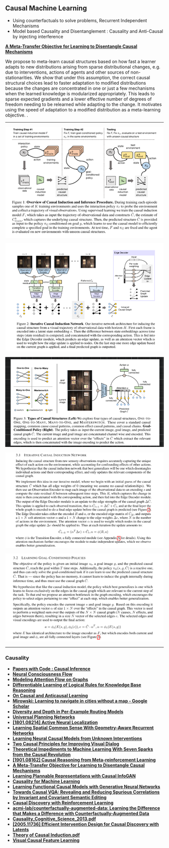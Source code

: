 ## Causal Machine Learning

- Using counterfactuals to solve problems, Recurrent Independent Mechanisms
- Model based Causality and Disentanglement : Causality and Anti-Causal by injecting interference

[**A Meta-Transfer Objective for Learning to Disentangle Causal Mechanisms**](https://arxiv.org/abs/1901.10912)

We propose to meta-learn causal structures based on how fast a learner adapts to new distributions arising from sparse distributional changes, e.g. due to interventions, actions of agents and other sources of non-stationarities. We show that under this assumption, the correct causal structural choices lead to faster adaptation to modified distributions because the changes are concentrated in one or just a few mechanisms when the learned knowledge is modularized appropriately. This leads to sparse expected gradients and a lower effective number of degrees of freedom needing to be relearned while adapting to the change. It motivates using the speed of adaptation to a modified distribution as a meta-learning objective. .

---

![](../projects/images/2020-07-21-05-34-53.png)

![](../projects/images/2020-07-21-05-35-22.png)

![](../projects/images/2020-07-21-14-24-55.png)

![](../projects/images/2020-07-21-05-37-40.png)

![](../projects/images/2020-07-21-05-39-44.png)

---

### Causality

- [**Papers with Code : Causal Inference**](https://paperswithcode.com/task/causal-inference)
- [**Neural Consciousness Flow**](https://arxiv.org/abs/1905.13049.pdf)
- [**Modeling Attention Flow on Graphs**](https://arxiv.org/abs/1811.00497.pdf)
- [**Differentiable Learning of Logical Rules for Knowledge Base Reasoning**](http://papers.nips.cc/paper/6826-differentiable-learning-of-logical-rules-for-knowledge-base-reasoning.pdf)
- [**On Causal and Anticausal Learning**](https://icml.cc/2012/papers/625.pdf)
- [**Mirowski: Learning to navigate in cities without a map - Google Scholar**](https://scholar.google.com/scholar?cites=9758707731169438744&as_sdt=2005&sciodt=0,5&hl=en)
- [**Diversity and Depth in Per-Example Routing Models**](https://openreview.net/forum?id=BkxWJnC9tX)
- [**Universal Planning Networks**](https://arxiv.org/abs/1804.00645.pdf)
- [**[1801.08214] Active Neural Localization**](https://arxiv.org/abs/1801.08214)
- [**Learning Spatial Common Sense With Geometry-Aware Recurrent Networks**](http://openaccess.thecvf.com/content_CVPR_2019/html/Tung_Learning_Spatial_Common_Sense_With_Geometry-Aware_Recurrent_Networks_CVPR_2019_paper.html)
- [**Learning Neural Causal Models from Unknown Interventions**](https://openreview.net/forum?id=H1gN6kSFwS)
- [**Two Causal Principles for Improving Visual Dialog**](https://arxiv.org/abs/1911.10496.pdf)
- [**Theoretical Impediments to Machine Learning With Seven Sparks from the Causal Revolution**](https://arxiv.org/abs/1801.04016.pdf)
- [**[1901.08162] Causal Reasoning from Meta-reinforcement Learning**](https://arxiv.org/abs/1901.08162)
- [**A Meta-Transfer Objective for Learning to Disentangle Causal Mechanisms**](https://openreview.net/forum?id=ryxWIgBFPS)
- [**Learning Plannable Representations with Causal InfoGAN**](https://arxiv.org/abs/1807.09341.pdf)
- [**Causality for Machine Learning**](https://arxiv.org/abs/1911.10500.pdf)
- [**Learning Functional Causal Models with Generative Neural Networks**](https://arxiv.org/abs/1709.05321.pdf)
- [**Towards Causal VQA: Revealing and Reducing Spurious Correlations by Invariant and Covariant Semantic Editing**](https://arxiv.org/abs/1912.07538v1.pdf)
- [**Causal Discovery with Reinforcement Learning**](https://openreview.net/forum?id=S1g2skStPB)
- [**acmi-lab/counterfactually-augmented-data: Learning the Difference that Makes a Difference with Counterfactually-Augmented Data**](https://github.com/acmi-lab/counterfactually-augmented-data)
- [**Causality_Cognitive_Science_2013.pdf**](http://www.stat.ucla.edu/~sczhu/papers/Conf_2013/Causality_Cognitive_Science_2013.pdf)
- [**[2005.11736] Efficient Intervention Design for Causal Discovery with Latents**](https://arxiv.org/abs/2005.11736)
- [**Theory of Causal Induction.pdf**](https://cocosci.princeton.edu/tom/papers/tbci.pdf)
- [**Visual Causal Feature Learning**](http://www.its.caltech.edu/~fehardt/papers/CPE_UAI2015.pdf)
